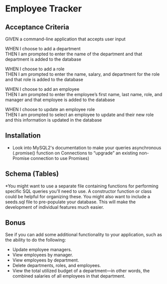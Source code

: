 # Employee Tracker

## Acceptance Criteria
GIVEN a command-line application that accepts user input

<!-- WHEN I start the application  
THEN I am presented with the following options: view all departments, view all roles, view all employees, add a department, add a role, add an employee, and update an employee role -->

<!-- WHEN I choose to view all departments  
THEN I am presented with a formatted table showing department names and department ids -->

<!-- WHEN I choose to view all roles  
THEN I am presented with the job title, role id, the department that role belongs to, and the salary for that role -->

<!-- WHEN I choose to view all employees  
THEN I am presented with a formatted table showing employee data, including employee ids, first names, last names, job titles, departments, salaries, and managers that the employees report to -->

WHEN I choose to add a department  
THEN I am prompted to enter the name of the department and that department is added to the database

WHEN I choose to add a role  
THEN I am prompted to enter the name, salary, and department for the role and that role is added to the database

WHEN I choose to add an employee  
THEN I am prompted to enter the employee’s first name, last name, role, and manager and that employee is added to the database

WHEN I choose to update an employee role  
THEN I am prompted to select an employee to update and their new role and this information is updated in the database

## Installation
<!-- * MySQL2 package to connect to your MySQL database and perform queries
* Inquirer package to interact with the user via the command-line
* console.table package to print MySQL rows to the console -->
* Look into MySQL2's documentation to make your queries asynchronous (.promise() function on Connections to “upgrade” an existing non-Promise connection to use Promises)

## Schema (Tables)
<!-- **Department**
* id: INT PRIMARY KEY
* name: VARCHAR(30) to hold department name

**Role**
* id: INT PRIMARY KEY
* title: VARCHAR(30) to hold role title
* salary: DECIMAL to hold role salary
* department_id: INT to hold reference to department role belongs to

**Employee**
* id: INT PRIMARY KEY
* first_name: VARCHAR(30) to hold employee first name
* last_name: VARCHAR(30) to hold employee last name
* role_id: INT to hold reference to employee role
* manager_id: INT to hold reference to another employee that is manager of the current employee. This field might be null if the employee has no manager. -->

*You might want to use a separate file containing functions for performing specific SQL queries you'll need to use. A constructor function or class could be helpful for organizing these. You might also want to include a seeds.sql file to pre-populate your database. This will make the development of individual features much easier.

## Bonus
See if you can add some additional functionality to your application, such as the ability to do the following:

* Update employee managers.
* View employees by manager.
* View employees by department.
* Delete departments, roles, and employees.
* View the total utilized budget of a department—in other words, the combined salaries of all employees in that department.